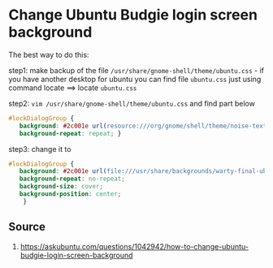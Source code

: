 # Change Ubuntu Budgie login screen background

The best way to do this:

step1: make backup of the file `/usr/share/gnome-shell/theme/ubuntu.css` - if you have another desktop for ubuntu you can find file `ubuntu.css` just using command locate ==> locate `ubuntu.css`

step2: `vim /usr/share/gnome-shell/theme/ubuntu.css` and find part below

```CSS
#lockDialogGroup {
   background: #2c001e url(resource:///org/gnome/shell/theme/noise-texture.png);
   background-repeat: repeat; }
```

step3: change it to

```CSS
#lockDialogGroup {
   background: #2c001e url(file:///usr/share/backgrounds/warty-final-ubuntu.png);
   background-repeat: no-repeat;
   background-size: cover;
   background-position: center;
    }
```

## Source

1. https://askubuntu.com/questions/1042942/how-to-change-ubuntu-budgie-login-screen-background